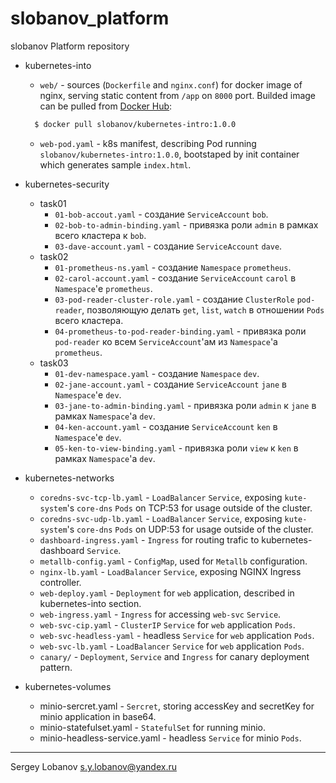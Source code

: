 # slobanov_platform

slobanov Platform repository

* kubernetes-into
  * `web/` - sources (`Dockerfile` and `nginx.conf`) for docker image of nginx, serving static content from `/app` on `8000` port. Builded image can be pulled from [Docker Hub](https://cloud.docker.com/):
  
  ```bash
    $ docker pull slobanov/kubernetes-intro:1.0.0
  ```

  * `web-pod.yaml` - k8s manifest, describing Pod running `slobanov/kubernetes-intro:1.0.0`, bootstaped by init container which generates sample `index.html`.

* kubernetes-security
  * task01
    * `01-bob-accout.yaml` - создание `ServiceAccount` `bob`.
    * `02-bob-to-admin-binding.yaml` - привязка роли `admin` в рамках всего кластера к `bob`.
    * `03-dave-account.yaml` - создание `ServiceAccount` `dave`.
  * task02
    * `01-prometheus-ns.yaml` - создание `Namespace` `prometheus`.
    * `02-carol-account.yaml` - создание `ServiceAccount` `carol` в `Namespace`'е `prometheus`.
    * `03-pod-reader-cluster-role.yaml` - создание `ClusterRole` `pod-reader`, позволяющую делать `get`, `list`, `watch` в отношении `Pods` всего кластера.
    * `04-prometheus-to-pod-reader-binding.yaml` - привязка роли `pod-reader` ко всем `ServiceAccount`'ам из `Namespace`'а `prometheus`.
  * task03
    * `01-dev-namespace.yaml` - создание `Namespace` `dev`.
    * `02-jane-account.yaml` - создание `ServiceAccount` `jane` в `Namespace`'е `dev`.
    * `03-jane-to-admin-binding.yaml` - привязка роли `admin` к `jane` в рамках `Namespace`'а `dev`.
    * `04-ken-account.yaml` -  создание `ServiceAccount` `ken` в `Namespace`'е `dev`.
    * `05-ken-to-view-binding.yaml` - привязка роли `view` к `ken` в рамках `Namespace`'а `dev`.
* kubernetes-networks
  * `coredns-svc-tcp-lb.yaml` - `LoadBalancer` `Service`, exposing `kute-system`'s `core-dns` `Pods` on TCP:53 for usage outside of the cluster.
  * `coredns-svc-udp-lb.yaml` - `LoadBalancer` `Service`, exposing `kute-system`'s `core-dns` `Pods` on UDP:53 for usage outside of the cluster.
  * `dashboard-ingress.yaml` - `Ingress` for routing trafic to kubernetes-dashboard `Service`.
  * `metallb-config.yaml` - `ConfigMap`, used for `Metallb` configuration.
  * `nginx-lb.yaml` - `LoadBalancer` `Service`, exposing NGINX Ingress controller.
  * `web-deploy.yaml` - `Deployment` for `web` application, described in kubernetes-into section.
  * `web-ingress.yaml` - `Ingress` for accessing `web-svc` `Service`.
  * `web-svc-cip.yaml` - `ClusterIP` `Service` for `web` application `Pods`.
  * `web-svc-headless-yaml` - headless `Service` for `web` application `Pods`.
  * `web-svc-lb.yaml` - `LoadBalancer` `Service` for `web` application `Pods`.
  * `canary/` - `Deployment`, `Service` and `Ingress` for canary deployment pattern.
* kubernetes-volumes
  * minio-sercret.yaml - `Sercret`, storing accessKey and secretKey for minio application in base64.
  * minio-statefulset.yaml - `StatefulSet` for running minio.
  * minio-headless-service.yaml - headless `Service` for minio `Pods`.

-----
Sergey Lobanov
[s.y.lobanov@yandex.ru](mailto:s.y.lobanov@yandex.ru?Subject=otus-springframework-2018-11-slobanov)
